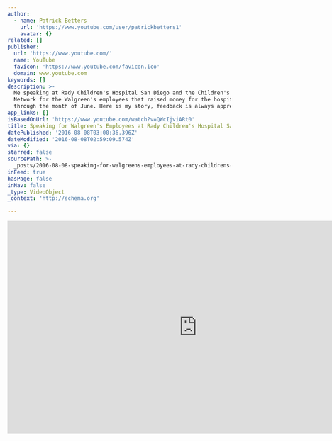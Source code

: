 ```yaml
---
author:
  - name: Patrick Betters
    url: 'https://www.youtube.com/user/patrickbetters1'
    avatar: {}
related: []
publisher:
  url: 'https://www.youtube.com/'
  name: YouTube
  favicon: 'https://www.youtube.com/favicon.ico'
  domain: www.youtube.com
keywords: []
description: >-
  Me speaking at Rady Children's Hospital San Diego and the Children's Miracle
  Network for the Walgreen's employees that raised money for the hospital all
  through the month of June. Here is my story, feedback is always appreciated.
app_links: []
isBasedOnUrl: 'https://www.youtube.com/watch?v=QWcIjviARt0'
title: Speaking for Walgreen's Employees at Rady Children's Hospital San Diego
datePublished: '2016-08-08T03:00:36.396Z'
dateModified: '2016-08-08T02:59:09.574Z'
via: {}
starred: false
sourcePath: >-
  _posts/2016-08-08-speaking-for-walgreens-employees-at-rady-childrens-hospita.md
inFeed: true
hasPage: false
inNav: false
_type: VideoObject
_context: 'http://schema.org'

---
```

<iframe src="https://cdn.embedly.com/widgets/media.html?src=https%3A%2F%2Fwww.youtube.com%2Fembed%2FQWcIjviARt0%3Ffeature%3Doembed&amp;url=http%3A%2F%2Fwww.youtube.com%2Fwatch%3Fv%3DQWcIjviARt0&amp;image=https%3A%2F%2Fi.ytimg.com%2Fvi%2FQWcIjviARt0%2Fhqdefault.jpg&amp;key=b7d04c9b404c499eba89ee7072e1c4f7&amp;type=text%2Fhtml&amp;schema=youtube" width="854" height="480" scrolling="no" frameborder="0" allowfullscreen="" style=""></iframe>